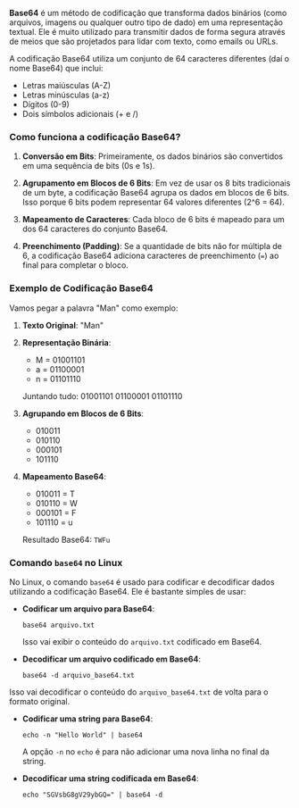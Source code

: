 **Base64** é um método de codificação que transforma dados binários (como arquivos, imagens ou qualquer outro tipo de dado) em uma representação textual. Ele é muito utilizado para transmitir dados de forma segura através de meios que são projetados para lidar com texto, como emails ou URLs.

A codificação Base64 utiliza um conjunto de 64 caracteres diferentes (daí o nome Base64) que inclui:

- Letras maiúsculas (A-Z)
- Letras minúsculas (a-z)
- Dígitos (0-9)
- Dois símbolos adicionais (+ e /)

### Como funciona a codificação Base64?

1. **Conversão em Bits**: Primeiramente, os dados binários são convertidos em uma sequência de bits (0s e 1s).
    
2. **Agrupamento em Blocos de 6 Bits**: Em vez de usar os 8 bits tradicionais de um byte, a codificação Base64 agrupa os dados em blocos de 6 bits. Isso porque 6 bits podem representar 64 valores diferentes (2^6 = 64).
    
3. **Mapeamento de Caracteres**: Cada bloco de 6 bits é mapeado para um dos 64 caracteres do conjunto Base64.
    
4. **Preenchimento (Padding)**: Se a quantidade de bits não for múltipla de 6, a codificação Base64 adiciona caracteres de preenchimento (`=`) ao final para completar o bloco.

### Exemplo de Codificação Base64

Vamos pegar a palavra "Man" como exemplo:

1. **Texto Original**: "Man"
    
2. **Representação Binária**:
    
    - M = 01001101
    - a = 01100001
    - n = 01101110
    
    Juntando tudo: 01001101 01100001 01101110
    
3. **Agrupando em Blocos de 6 Bits**:
    
    - 010011
    - 010110
    - 000101
    - 101110
4. **Mapeamento Base64**:
    
    - 010011 = T
    - 010110 = W
    - 000101 = F
    - 101110 = u
    
    Resultado Base64: `TWFu`


### Comando `base64` no Linux

No Linux, o comando `base64` é usado para codificar e decodificar dados utilizando a codificação Base64. Ele é bastante simples de usar:

- **Codificar um arquivo para Base64**:
    
    `base64 arquivo.txt`
    
    Isso vai exibir o conteúdo do `arquivo.txt` codificado em Base64.
    
- **Decodificar um arquivo codificado em Base64**:

    `base64 -d arquivo_base64.txt`
    
Isso vai decodificar o conteúdo do `arquivo_base64.txt` de volta para o formato original.
    
- **Codificar uma string para Base64**:

    `echo -n "Hello World" | base64`
    
    A opção `-n` no `echo` é para não adicionar uma nova linha no final da string.
    
- **Decodificar uma string codificada em Base64**:

    `echo "SGVsbG8gV29ybGQ=" | base64 -d`

